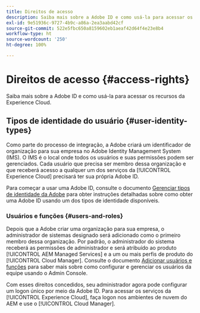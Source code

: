 ```yaml
---
title: Direitos de acesso
description: Saiba mais sobre a Adobe ID e como usá-la para acessar os recursos da Experience Cloud.
exl-id: 9e51936c-9727-4b9c-a86a-2ea3aabd42cf
source-git-commit: 522e5fbc650a8159602eb1aeaf42d64f4e23e8b4
workflow-type: ht
source-wordcount: '250'
ht-degree: 100%

---
```



# Direitos de acesso {#access-rights}

Saiba mais sobre a Adobe ID e como usá-la para acessar os recursos da Experience Cloud.

## Tipos de identidade do usuário {#user-identity-types}

Como parte do processo de integração, a Adobe criará um identificador de organização para sua empresa no Adobe Identity Management System (IMS). O IMS é o local onde todos os usuários e suas permissões podem ser gerenciados. Cada usuário que precisa ser membro dessa organização e que receberá acesso a qualquer um dos serviços da [!UICONTROL Experience Cloud] precisará ter sua própria Adobe ID.

Para começar a usar uma Adobe ID, consulte o documento [Gerenciar tipos de identidade da Adobe](https://helpx.adobe.com/br/enterprise/using/identity.html) para obter instruções detalhadas sobre como obter uma Adobe ID usando um dos tipos de identidade disponíveis.

### Usuários e funções {#users-and-roles}

Depois que a Adobe criar uma organização para sua empresa, o administrador de sistemas designado será adicionado como o primeiro membro dessa organização. Por padrão, o administrador do sistema receberá as permissões de administrador e será atribuído ao produto [!UICONTROL AEM Managed Services] e a um ou mais perfis de produto do [!UICONTROL Cloud Manager]. Consulte o documento [Adicionar usuários e funções](/help/requirements/users-and-roles.md) para saber mais sobre como configurar e gerenciar os usuários da equipe usando o Admin Console.

Com esses direitos concedidos, seu administrador agora pode configurar um logon único por meio da Adobe ID. Para acessar os serviços da [!UICONTROL Experience Cloud], faça logon nos ambientes de nuvem do AEM e use o [!UICONTROL Cloud Manager].
